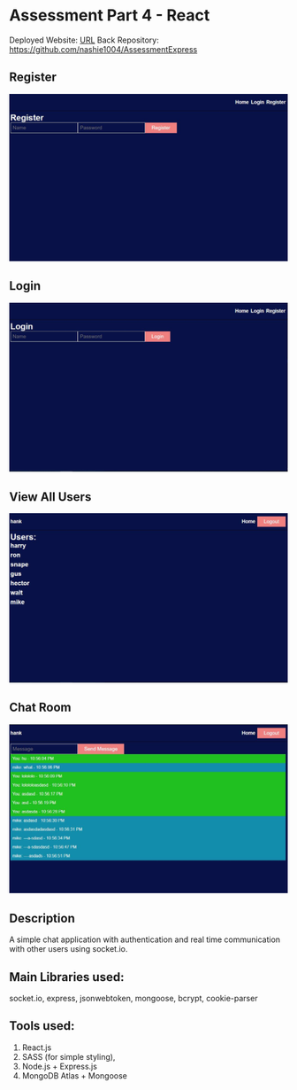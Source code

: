 # Assessment Part 4 - React
Deployed Website: [URL](https://aschatreact.onrender.com/)
Back Repository: https://github.com/nashie1004/AssessmentExpress

## Register
![register](./images/logout.JPG)
## Login
![login](./images/login.JPG)
## View All Users
![users](./images/users.JPG)
## Chat Room
![chat](./images/chat.JPG)

## Description
A simple chat application with authentication and real time communication with other users using socket.io. 

## Main Libraries used: 
socket.io, express, jsonwebtoken, mongoose, bcrypt, cookie-parser

## Tools used:
1. React.js
2. SASS (for simple styling),
3. Node.js + Express.js
4. MongoDB Atlas + Mongoose